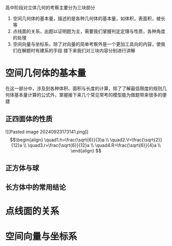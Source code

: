 高中阶段对立体几何的考察主要分为三块部分
1. 空间几何体的基本量，描述的是各种几何体的基本量，如体积，表面积，棱长等
2. 点线面的关系，出题以证明题为主，需要我们掌握判定定理与性质，各种角度的处理
3. 空间向量与坐标系，除了对向量的简单考察外是一个更加工具向的内容，使我们在解题时有建系的手段
接下来我们对三块内容分别进行讲解
# 空间几何体的基本量
在这一部分中，涉及到各种体积、面积与长度的计算，除了了解最低限度的规则几何体基本量计算的公式外，掌握接下来几个常见常考的模型能为做题带来很多的便捷
## 正四面体的性质
![[Pasted image 20240923173141.png]]
$$\begin{align}
	\quad1.h=\frac{\sqrt{6}}{3}a \\
	\quad2.V=\frac{\sqrt{2}}{12}a \\
	\quad3.r=\frac{\sqrt{6}}{12}a \\
	\quad4.R=\frac{\sqrt{6}}{4}a \\
\end{align}
$$ 

## 正方体与球
## 长方体中的常用结论
# 点线面的关系

# 空间向量与坐标系
